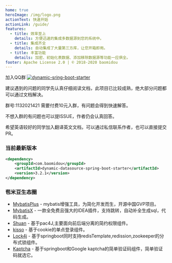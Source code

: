 ```yaml
---
home: true
heroImage: /img/logo.png
actionText: 快速开始
actionLink: /guide/
features:
  - title: 效率至上
    details: 方便迅速的集成多数据源到您的系统中。
  - title: 集成齐全
    details: 自动集成了大量第三方库，让您开箱即用。
  - title: 丰富功能
    details: 加密、初始化表数据、添加移除数据源等功能一应俱全。
footer: Apache License 2.0 | © 2018-2020 baomidou
---
```


加入QQ群 <a target="_blank" href="//shang.qq.com/wpa/qunwpa?idkey=ded31006508b57d2d732c81266dd2c26e33283f84464e2c294309d90b9674992"><img border="0" src="//pub.idqqimg.com/wpa/images/group.png" alt="dynamic-sring-boot-starter" title="dynamic-sring-boot-starter"></a>

建议遇到的问题的同学先认真仔细阅读文档，此项目已比较成熟，绝大部分问题都可以通过文档解决。

群号:1132021421 需要付费10元入群，有问题会得到快速解答。 

不想入群的有问题也可以提ISSUE，作者仍会认真回答。

希望英语较好的同学加入翻译英文文档，可以通过私信联系作者，也可以直接提交PR。

### 当前最新版本

```xml
<dependency>
    <groupId>com.baomidou</groupId>
    <artifactId>dynamic-datasource-spring-boot-starter</artifactId>
    <version>3.2.1</version>
</dependency>
```

### 苞米豆生态圈

- [MybatisPlus](https://mybatis.plus) - mybatis增强工具，为简化开发而生，开源中国GVP项目。
- [MybatisX](https://github.com/baomidou/MybatisX) - 一款全免费且强大的IDEA插件，支持跳转，自动补全生成sql，代码生成。
- [Shuan](https://gitee.com/baomidou/shaun) - 基于pac4J,主要面向前后端分离的简约权限组件。
- [kisso](https://github.com/baomidou/kisso) - 基于cookie的单点登录组件。
- [Lock4j](https://gitee.com/baomidou/lock4j-spring-boot-starter) - 基于springboot同时支持redisTemplate,redission,zookeeper的分布式锁组件。
- [Kaptcha](https://gitee.com/baomidou/kaptcha-spring-boot-starter) - 基于springboot和Google kaptcha的简单验证码组件，简单验证码就选它。
